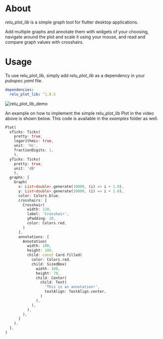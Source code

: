 # About

*relu_plot_lib* is a simple graph tool for flutter desktop applications.

Add multiple graphs and annotate them with widgets of your choosing, navigate around the plot and scale it using your mouse, and read and compare graph values with crosshairs.

# Usage 
To use relu_plot_lib, simply add *relu_plot_lib* as a dependency in your *pubspec.yaml* file.

```yaml
dependencies:
  relu_plot_lib: ^1.0.5
```

![relu_plot_lib_demo](https://github.com/user-attachments/assets/68e43a1f-9d5e-4687-8e16-e4bfd79b57f5)



An example on how to implement the simple relu_plot_lib Plot in the video above is shown below. This code is available in the *examples* folder as well.

```dart
Plot(
  xTicks: Ticks(
    pretty: true, 
    logarithmic: true,
    unit: 'Hz',
    fractionDigits: 1,
    ),
  yTicks: Ticks(
    pretty: true, 
    unit: 'dB'
    ),
  graphs: [
    Graph(
      x: List<double>.generate(10000, (i) => i + 1.0), 
      y: List<double>.generate(10000, (i) => i + 1.0),
      color: Colors.blue,
      crosshairs: [
        Crosshair(
          width: 120,
          label: 'Crosshair', 
          yPadding: 20, 
          color: Colors.red,
        )
      ],
      annotations: [
        Annotation(
          width: 100,
          height: 100,
          child: const Card.filled(
            color: Colors.red,
            child: SizedBox(
              width: 100,
              height: 70,
              child: Center(
                child: Text(
                  'This is an annotation!', 
                  textAlign: TextAlign.center,
                )
              ),
            ),
          ),
        ),
      ]
    ),
  ],
)
```

